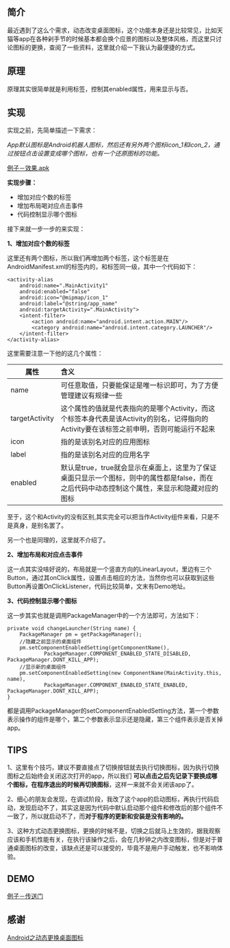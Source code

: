 ## 简介

最近遇到了这么个需求，动态改变桌面图标，这个功能本身还是比较常见，比如天猫等app在各种剁手节的时候基本都会换个应景的图标以及整体风格，而这里只讨论图标的更换，查阅了一些资料，这里就介绍一下我认为最便捷的方式。

## 原理

原理其实很简单就是利用<activity-alias>标签，控制其enabled属性，用来显示与否。

## 实现

实现之前，先简单描述一下需求：

*App默认图标是Android机器人图标，然后还有另外两个图标icon_1和icon_2，通过按钮点击设置变成哪个图标，也有一个还原图标的功能。*

[例子－效果.apk](https://github.com/arvinljw/ChangeLauncher/blob/master/app/app-release.apk
)

**实现步骤：**

* 增加对应个数的<activity-alias>标签
* 增加布局喝对应点击事件
* 代码控制显示哪个图标

接下来就一步一步的来实现：

**1、增加对应个数的<activity-alias>标签**

这里还有两个图标，所以我们再增加两个<activity-alias>标签，这个标签是在AndroidManifest.xml的<application>标签内的，和<activity>标签同一级，其中一个代码如下：

```
<activity-alias
    android:name=".MainActivity1"
    android:enabled="false"
    android:icon="@mipmap/icon_1"
    android:label="@string/app_name"
    android:targetActivity=".MainActivity">
    <intent-filter>
        <action android:name="android.intent.action.MAIN"/>
        <category android:name="android.intent.category.LAUNCHER"/>
    </intent-filter>
</activity-alias>
```

这里需要注意一下他的这几个属性：

| 属性        | 含义           |
| ------------- |:-------------|
| name      | 可任意取值，只要能保证是唯一标识即可，为了方便管理建议有规律一些  | 
| targetActivity      | 这个属性的值就是代表指向的是哪个Activity，而这个标签本身代表是该Activity的别名，记得指向的Activity要在该标签之前申明，否则可能运行不起来      |  
| icon | 指的是该别名对应的应用图标      |  
| label         | 指的是该别名对应的应用名字         |  
| enabled         | 默认是true，true就会显示在桌面上，这里为了保证桌面只显示一个图标，则<activity-alias>中的属性都是false，而在之后代码中动态控制这个属性，来显示和隐藏对应的图标         | 

至于<intent-filter>，这个和Activity的没有区别,其实完全可以把<activity-alias>当作Activity组件来看，只是不是真身，是别名罢了。

另一个也是同理的，这里就不介绍了。

**2、增加布局和对应点击事件**

这一点其实没啥好说的，布局就是一个竖直方向的LinearLayout，里边有三个Button，通过其onClick属性，设置点击相应的方法，当然你也可以获取到这些Button再设置OnClickListener，代码比较简单，文末有Demo地址。

**3、代码控制显示哪个图标**

这一步其实也就是调用PackageManager中的一个方法即可，方法如下：

```
private void changeLauncher(String name) {
    PackageManager pm = getPackageManager();
    //隐藏之前显示的桌面组件
    pm.setComponentEnabledSetting(getComponentName(),
            PackageManager.COMPONENT_ENABLED_STATE_DISABLED, PackageManager.DONT_KILL_APP);
    //显示新的桌面组件
    pm.setComponentEnabledSetting(new ComponentName(MainActivity.this, name),
            PackageManager.COMPONENT_ENABLED_STATE_ENABLED, PackageManager.DONT_KILL_APP);
}
```

都是调用PackageManager的setComponentEnabledSetting方法，第一个参数表示操作的组件是哪个，第二个参数表示显示还是隐藏，第三个组件表示是否关掉app。

## TIPS

1、这里有个技巧，建议不要直接点了切换按钮就去执行切换图标，因为执行切换图标之后始终会关闭这次打开的app，所以我们 **可以点击之后先记录下要换成哪个图标，在程序退出的时候再切换图标**，这样一来就不会关闭该app了。

2、细心的朋友会发现，在调试阶段，我改了这个app的启动图标，再执行代码启动，发现启动不了，其实这是因为代码中默认启动那个组件和修改后的那个组件不一致了，所以就启动不了，而**对于程序的更新和安装是没有影响的。**

3、这种方式动态更换图标，更换的时候不是，切换之后就马上生效的，据我观察应该和手机性能有关，在执行该操作之后，会在几秒钟之内改变图标，但是对于普通桌面图标的改变，该缺点还是可以接受的，毕竟不是用户手动触发，也不影响体验。

## DEMO

[例子－传送门](https://github.com/arvinljw/ChangeLauncher)

## 感谢

[Android之动态更换桌面图标](http://blog.csdn.net/qq_16628781/article/details/69054325)

